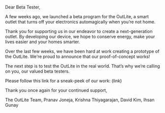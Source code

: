 Dear Beta Tester,

A few weeks ago, we launched a beta program for the OutLite, a smart outlet that turns off your electronics automagically when you’re not home. 

Thank you for supporting us in our endeavor to create a next-generation outlet. By developing our device, we hope to conserve energy, make your lives easier and your homes smarter. 

Over the last few weeks, we have been hard at work creating a prototype of the OutLite. We're proud to announce that our proof-of-concept works! 

The next step is to test the OutLite in the real world. That’s why we’re calling on you, our valued beta testers.

Please follow this link for a sneak-peek of our work: (link)

Thank you once again for your continued support, 

The OutLite Team,
Pranav Joneja, Krishna Thiyagarajan, David Kim, Ihsan Gunay